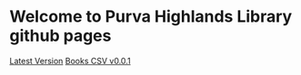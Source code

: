 # Welcome to Purva Highlands Library github pages
[Latest Version](/latest-version.json)
[Books CSV v0.0.1](/LibCatMaster-v0.0.1.csv)
